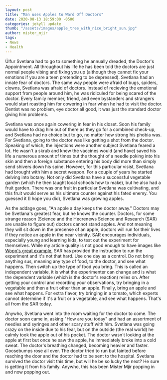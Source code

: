 ```yaml
---
layout: post
title: "Man uses Apples to Ward Off Doctors"
date: 2020-08-13 18:59:00 -0500
categories: jekyll update
thumb: "/assets/images/apple_tree_with_nice_bright_sun.jpg"
author: mister_mjir
tags:
- News
- Health
---
```


Úlfur Svetlana had to go to something he annually dreaded, the Doctor's Appointment. All throughout his life he has been told the doctors are just normal people
vibing and fixing you up (although they cannot fix your emotions if you are a teen pretending to be depressed). Svetlana had an innate fear of doctors. The same way
people were afraid of bugs, spiders, clowns, Svetlana was afraid of doctors. Instead of recieving the emotional support from people around him, he was ridiculed for
being scared of the doctor. Every family member, friend, and even bystanders and strangers would start roasting him for cowering in fear when he had to visit the
doctor. Dentist was no problem, eye doctor all good, it was just the standard doctor giving him problems.

Svetlana was once again cowering in fear in his closet. Soon his family would have to drag him out of there as they go for a combined check-up, and Svetlana had no
choice but to go, no matter how strong his phobia was. For Svetlana, going to the doctor was like getting a shot from the doctor. Speaking of which, the injections
were another subject Svetlana feared a lot. He wasn't a skrub and knew the vaccines would (and have) saved his life a numerous amount of times but the thought of a
needle poking into his skin and then a foreign substance entering his body did more than simply send shivers down his spine. However, for this particular visist,
Svetlana had brought with him a secret weapon. For a couple of years he started delving into botany. Not only did Svetlana have a successful vegetable garden (which
he then taught local schools how to make), but he also had a fruit garden. There was one fruit in particular Svetlana was cultivating, and this fruit would serve as
his ultimate counter against his fated enemy. You guessed it (I hope you did), Svetlana was growing apples.

As the addage goes, "An apple a day keeps the doctor away." Doctors may be Svetlana's greatest fear, but he knows the counter. Doctors, for some strange reason
(Science and the Hecrenews Science and Research (SAR) are unable to figure out) doctors cannot stand apples. And not meaning they will sit down in the precense of an
apple, doctors will run for their lives if they notice an apple in the near vicinity. SAR encourages individuals, especially young and learning kids, to test out the
experiment for themselves. While my article quality is not good enough to have images like
[Wopp's great example](https://hecrenews.github.io/jekyll/update/2020/06/20/writing-in-all-caps-found-to-be-more-persuasive.html), SAR has provided the instruction to
run the experiment and it's not that hard. Use one day as a control. Do not bring anything sus, meaning any type of food, to the doctor, and see what happens. Then
switch up the type of food you bring. This is called an independent variable, it is what the experimenter can change and is what the dependent variable (which is the
doctor's reaction) relies on. After getting your control and recording your observations, try bringing in a vegetable and then a fruit other than an apple. Finally,
bring an apple and see what happens. For extra flavor, try bringing in a tomato, which experts cannot determine if it's a fruit or a vegetable, and see what happens.
That's all from the SAR today.

Anywho, Svetlana went into the room waiting for the doctor to come. The doctor soon came in, asking "How are you today" and had an assortment of needles and syringes
and other scary stuff with him. Svetlana was going crazy on the inside due to his fear, but on the outside (the real world) he calmly took the apple out of his pocket.
The doctor wasn't looking at the apple at first but once he saw the apple, he immediately broke into a cold sweat. The doctor's breathing changed, becoming heavier
and faster. Goosebumps rose all over. The doctor tried to run but fainted before reaching the door and the doctor had to be sent to the hospital. Svetlana survived
the doctor visit this time, but will he be so lucky the next? He sure is getting it from his family. Anywho, this has been Mister Mjir popping in and now popping out.
